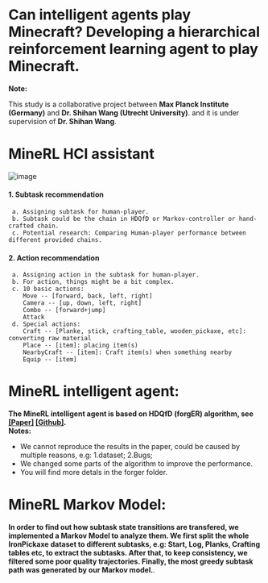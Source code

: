 #  **Can intelligent agents play Minecraft? Developing a hierarchical reinforcement learning agent to play Minecraft.**
 
**Note:**

This study is a collaborative project between **Max Planck Institute (Germany)** and **Dr. Shihan Wang (Utrecht University)**. and it is under supervision of **Dr. Shihan Wang**.

#  **MineRL HCI assistant**
![image](https://user-images.githubusercontent.com/79228128/140317038-be80fe22-aa5b-47c5-8b64-ea035c2cea71.png)
#### 1. Subtask recommendation
     a. Assigning subtask for human-player.
     b. Subtask could be the chain in HDQfD or Markov-controller or hand-crafted chain.
     c. Potential research: Comparing Human-player performance between different provided chains.
#### 2. Action recommendation
     a. Assigning action in the subtask for human-player.
     b. For action, things might be a bit complex.
     c. 10 basic actions: 
        Move -- [forward, back, left, right]  
        Camera -- [up, down, left, right] 
        Combo -- [forward+jump] 
        Attack 
     d. Special actions:
        Craft -- [Planke, stick, crafting_table, wooden_pickaxe, etc]: converting raw material
        Place -- [item]: placing item(s)
        NearbyCraft -- [item]: Craft item(s) when something nearby
        Equip -- [item]


# **MineRL intelligent agent:**
**The MineRL intelligent agent is based on HDQfD (forgER) algorithm, see [[Paper]](https://arxiv.org/abs/2006.09939) [[Github]](https://github.com/cog-isa/forger).**<br/>
**Notes:** <br/>
- We cannot reproduce the results in the paper, could be caused by multiple reasons, e.g: 1.dataset; 2.Bugs;<br/>
- We changed some parts of the algorithm to improve the performance.<br/>
- You will find more detals in the forger folder. 

# **MineRL Markov Model:**
**In order to find out how subtask state transitions are transfered, we implemented a Markov Model to analyze them. We first split the whole IronPickaxe dataset to different subtasks, e.g: Start, Log, Planks, Crafting tables etc, to extract the subtasks. After that, to keep consistency, we filtered some poor quality trajectories. Finally, the most greedy subtask path was generated by our Markov model.**. 
